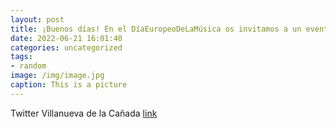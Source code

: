 ```yaml
---
layout: post
title: ¡Buenos días! En el DíaEuropeoDeLaMúsica os invitamos a un evento musical que tendrá lugar en nuestro municipio esta semana. El...
date: 2022-06-21 16:01:40
categories: uncategorized
tags:
- random
image: /img/image.jpg
caption: This is a picture
---
```

Twitter Villanueva de la Cañada [link](https://twitter.com/AytoVDLCanada/status/1539146137059397633)
